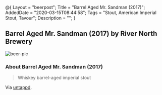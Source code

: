 @{
 Layout = "beerpost";
 Title = "Barrel Aged Mr. Sandman (2017)";
 AddedDate = "2020-03-15T08:44:58";
 Tags = "Stout, American Imperial Stout, Tavour";
 Description = "";
 }
 

## Barrel Aged Mr. Sandman (2017) by River North Brewery

![beer-pic]

### About Barrel Aged Mr. Sandman (2017)

> Whiskey barrel-aged imperial stout

Via [untappd][untappd-url].

[untappd-url]: <https://untappd.com//b/river-north-brewery-barrel-aged-mr-sandman-2017/2424480>
[beer-pic]: https://jasonpowley.com/assets/img/2020-03-15-barrel-aged-mr-sandman-2017.jpeg "Barrel Aged Mr. Sandman (2017) by River North Brewery"
